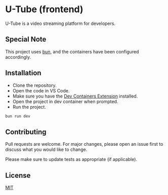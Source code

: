 # U-Tube (frontend)

U-Tube is a video streaming platform for developers.

## Special Note

This project uses [bun](https://bun.sh), and the containers have been configured accordingly.

## Installation

- Clone the repository.
- Open the code in VS Code.
- Make sure you have the [Dev Containers Extension](https://marketplace.visualstudio.com/items?itemName=ms-vscode-remote.remote-containers) installed.
- Open the project in dev container when prompted.
- Run the project.

```bash
bun run dev
```

## Contributing

Pull requests are welcome. For major changes, please open an issue first
to discuss what you would like to change.

Please make sure to update tests as appropriate (if applicable).

## License

[MIT](https://choosealicense.com/licenses/mit/)
